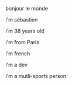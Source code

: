 bonjour le monde

i'm sébastien

i'm 38 years old

i'm from Paris

i'm french

i'm a dev

i'm a mutli-sports person
